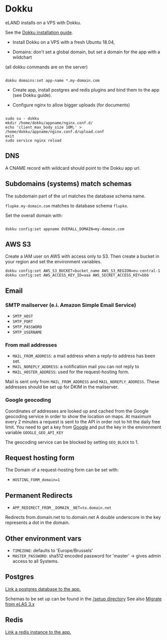 # Dokku

eLAND installs on a VPS with Dokku.

See the [Dokku installation guide](http://dokku.viewdocs.io/dokku/getting-started/installation).

* Install Dokku on a VPS with a fresh Ubuntu 18.04,

* Domains: don't set a global domain, but set a domain for the app with a wildchart

(all dokku commands are on the server)

```shell

dokku domains:set app-name *.my-domain.com

```

* Create app, install postgres and redis plugins and bind them to the app (see Dokku guide).

* Configure nginx to allow bigger uploads (for documents)

```shell

sudo su - dokku
mkdir /home/dokku/appname/nginx.conf.d/
echo 'client_max_body_size 10M;' > /home/dokku/appname/nginx.conf.d/upload.conf
exit
sudo service nginx reload

```

## DNS

A CNAME record with wildcard should point to the Dokku app url.

## Subdomains (systems) match schemas

The subdomain part of the url matches the database schema name.

`flupke.my-domain.com` matches to database schema `flupke`.

Set the overall domain with:

```shell

dokku config:set appname OVERALL_DOMAIN=my-domain.com

```

## AWS S3

Create a IAM user on AWS with access only to S3.
Then create a bucket in your region and set the environment variables.

```shell
dokku config:set AWS_S3_BUCKET=bucket_name AWS_S3_REGION=eu-central-1
dokku config:set AWS_ACCESS_KEY_ID=aaa AWS_SECRET_ACCESS_KEY=bbb
```

## Email

### SMTP mailserver (e.i. Amazon Simple Email Service)

* `SMTP_HOST`
* `SMTP_PORT`
* `SMTP_PASSWORD`
* `SMTP_USERNAME`

### From mail addresses

* `MAIL_FROM_ADDRESS`: a mail address when a reply-to address has been set.
* `MAIL_NOREPLY_ADDRESS`: a notification mail you can not reply to
* `MAIL_HOSTER_ADDRESS`: used for the request-hosting form.

Mail is sent only from `MAIL_FROM_ADDRESS` and `MAIL_NOREPLY_ADDRESS`.
These addresses should be set up for DKIM in the mailserver.

### Google geocoding

Coordinates of addresses are looked up and cached from the Google geocoding service in order to show the location on maps. At maximum every 2 minutes a request is sent to the API in order not to hit the daily free limit. You need to get a key from [Google](https://developers.google.com/maps/documentation/geocoding/intro)
and put the key in the environment variable `GOOGLE_GEO_API_KEY`

The geocoding service can be blocked by setting `GEO_BLOCK` to 1.

## Request hosting form

The Domain of a request-hosting form can be set with:

* `HOSTING_FORM_domain=1`

## Permanent Redirects

* `APP_REDIRECT_FROM__DOMAIN__NET=to.domain.net`

Redirects from.domain.net to to.domain.net
A double underscore in the key represents a dot in the domain.

## Other environment vars

* `TIMEZONE`: defaults to 'Europe/Brussels'
* `MASTER_PASSWORD`: sha512 encoded password for 'master' -> gives admin access to all Systems.

## Postgres

[Link a postgres database to the app.](https://github.com/dokku/dokku-postgres)

Schemas to be set up can be found in the [/setup directory](https://github.com/eeemarv/eland/tree/master/setup)
See also [Migrate from eLAS 3.x](migrate-from-elas-3.md)

## Redis

[Link a redis instance to the app.](https://github.com/dokku/dokku-redis)
